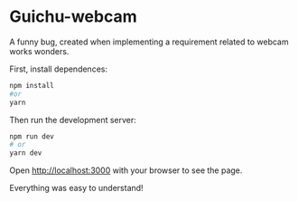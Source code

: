 # Guichu-webcam

A funny bug, created when implementing a requirement related to webcam works wonders.

First, install dependences:

```bash
npm install
#or
yarn
```

Then run the development server:

```bash
npm run dev
# or
yarn dev
```

Open [http://localhost:3000](http://localhost:3000) with your browser to see the page.

Everything was easy to understand!

